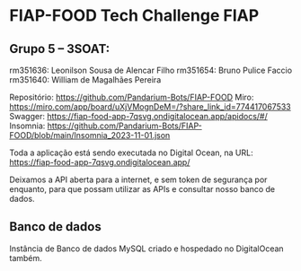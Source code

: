 # FIAP-FOOD Tech Challenge FIAP


## Grupo 5 – 3SOAT:
rm351636: Leonilson Sousa de Alencar Filho
rm351654: Bruno Pulice Faccio
rm351640: William de Magalhães Pereira

Repositório: https://github.com/Pandarium-Bots/FIAP-FOOD
Miro: https://miro.com/app/board/uXjVMognDeM=/?share_link_id=774417067533
Swagger: https://fiap-food-app-7qsvg.ondigitalocean.app/apidocs/#/
Insomnia: https://github.com/Pandarium-Bots/FIAP-FOOD/blob/main/Insomnia_2023-11-01.json

Toda a aplicação está sendo executada no Digital Ocean, na URL:
 https://fiap-food-app-7qsvg.ondigitalocean.app/  


Deixamos a API aberta para a internet, e sem token de segurança por enquanto, para que possam utilizar as APIs e consultar nosso banco de dados.


## Banco de dados

Instância de Banco de dados MySQL criado e hospedado no DigitalOcean também.
